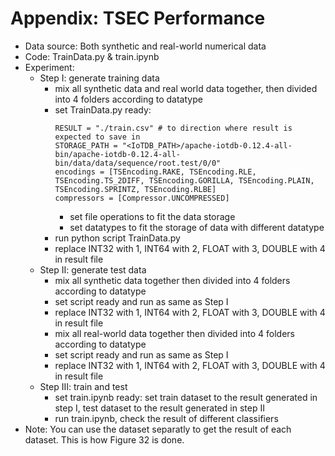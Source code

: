 # Appendix: TSEC Performance
+ Data source: Both synthetic and real-world numerical data
+ Code: TrainData.py & train.ipynb
+ Experiment:
    + Step I: generate training data
        + mix all synthetic data and real world data together, then divided into 4 folders according to datatype
        + set TrainData.py ready:
            ```
            RESULT = "./train.csv" # to direction where result is expected to save in 
            STORAGE_PATH = "<IoTDB_PATH>/apache-iotdb-0.12.4-all-bin/apache-iotdb-0.12.4-all-bin/data/data/sequence/root.test/0/0"
            encodings = [TSEncoding.RAKE, TSEncoding.RLE, TSEncoding.TS_2DIFF, TSEncoding.GORILLA, TSEncoding.PLAIN, TSEncoding.SPRINTZ, TSEncoding.RLBE]
            compressors = [Compressor.UNCOMPRESSED]
            ```
            + set file operations to fit the data storage
            + set datatypes to fit the storage of data with different datatype
        + run python script TrainData.py
        + replace INT32 with 1, INT64 with 2, FLOAT with 3, DOUBLE with 4 in result file
    + Step II: generate test data
        + mix all synthetic data together then divided into 4 folders according to datatype
        + set script ready and run as same as Step I
        + replace INT32 with 1, INT64 with 2, FLOAT with 3, DOUBLE with 4 in result file
        + mix all real-world data together then divided into 4 folders according to datatype
        + set script ready and run as same as Step I
        + replace INT32 with 1, INT64 with 2, FLOAT with 3, DOUBLE with 4 in result file
    + Step III: train and test
        + set train.ipynb ready: set train dataset to the result generated in step I, test dataset to the result generated in step II
        + run train.ipynb, check the result of different classifiers
+ Note: You can use the dataset separatly to get the result of each dataset. This is how Figure 32 is done.
